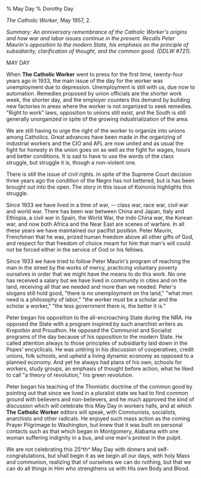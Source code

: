 % May Day
% Dorothy Day

*The Catholic Worker*, May 1957, 2.

*Summary: An anniversary remembrance of the Catholic Worker's origins
and how war and labor issues continue in the present. Recalls Peter
Maurin's opposition to the modern State, his emphasis on the principle
of subsidiarity, clarification of thought, and the common good. (DDLW
\#721).*

MAY DAY

When **The Catholic Worker** went to press for the first time,
twenty-four years ago in 1933, the main issue of the day for the worker
was unemployment due to depression. Unemployment is still with us, due
now to automation. Remedies proposed by union officials are the shorter
work week, the shorter day, and the employer counters this demand by
building new factories in areas where the worker is not organized to
seek remedies. "Right to work" laws, opposition to unions still exist,
and the South is still generally unorganized in spite of the growing
industrialization of the area.

We are still having to urge the right of the worker to organize into
unions among Catholics. Great advances have been made in the organizing
of industrial workers and the CIO and AFL are now united and as usual
the fight for honesty in the union goes on as well as the fight for
wages, hours and better conditions. It is sad to have to use the words
of the class struggle, but struggle it is, though a non-violent one.

There is still the issue of civil rights. In spite of the Supreme Court
decision three years ago the condition of the Negro has not bettered,
but is has been brought out into the open. The story in this issue of
Koinonia highlights this struggle.

Since 1933 we have lived in a time of war, -- class war, race war, civil
war and world war. There has been war between China and Japan, Italy and
Ethiopia, a civil war in Spain, the World War, the Indo China war, the
Korean war, and now both Africa and the Near East are scenes of warfare.
In all these years we have maintained our pacifist position. Peter
Maurin, Frenchman that he was, prized human freedom above all other
gifts of God, and respect for that freedom of choice meant for him that
man's will could not be forced either in the service of God or his
fellows.

Since 1933 we have tried to follow Peter Maurin's program of reaching
the man in the street by the works of mercy, practicing voluntary
poverty ourselves in order that we might have the means to do this work.
No one has received a salary but we have lived in community in cities
and on the land, receiving all that we needed and more than we needed.
Peter's slogans still hold good, "there is no unemployment on the land,"
"what men need is a philosophy of labor," "the worker must be a scholar
and the scholar a worker," "the less government there is, the better it
is."

Peter began his opposition to the all-encroaching State during the NRA.
He opposed the State with a program inspired by such anarchist writers
as Kropotkin and Proudhon. He opposed the Communist and Socialist
programs of the day because of his opposition to the modern State. He
called attention always to those principles of subsidiarity laid down in
the Popes' encyclicals. He was untiring in his discussion of
cooperatives, credit unions, folk schools, and upheld a living dynamic
economy as opposed to a planned economy. And yet he always had plans of
his own, schools for workers, study groups, an emphasis of thought
before action, what he liked to call "a theory of revolution," his green
revolution.

Peter began his teaching of the Thomistic doctrine of the common good by
pointing out that since we lived in a pluralist state we had to find
common ground with believers and non-believers, and he much approved the
kind of discussion which will celebrate this May Day in workers halls,
and at which **The Catholic Worker** editors will speak, with
Communists, socialists, anarchists and other radicals. He enjoyed such
mass action as the coming Prayer Pilgrimage to Washington, but knew that
it was built on personal contacts such as that which began in
Montgomery, Alabama with one woman suffering indignity in a bus, and one
man's protest in the pulpit.

We are not celebrating this 25^th^ May Day with dinners and
self-congratulations, but shall begin it as we begin all our days, with
holy Mass and communion, realizing that of ourselves we can do nothing,
but that we can do all things in Him who strengthens us with His own
Body and Blood.

